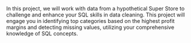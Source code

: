 In this project, we will work with data from a hypothetical Super Store to challenge and enhance your SQL
skills in data cleaning. This project will engage you in identifying top categories based on the highest profit
margins and detecting missing values, utilizing your comprehensive knowledge of SQL concepts.

